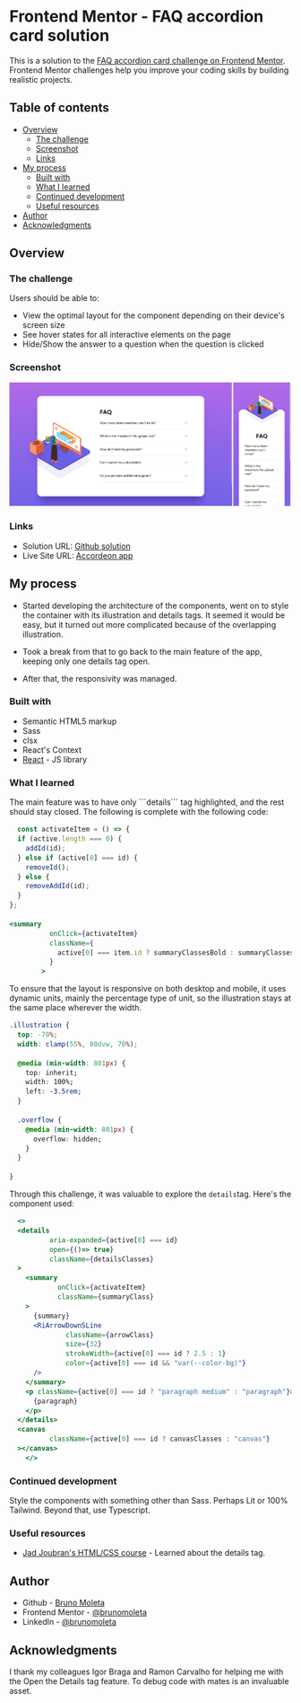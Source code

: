 # Frontend Mentor - FAQ accordion card solution

This is a solution to the [FAQ accordion card challenge on Frontend Mentor](https://www.frontendmentor.io/challenges/faq-accordion-card-XlyjD0Oam). Frontend Mentor challenges help you improve your coding skills by building realistic projects. 

## Table of contents

- [Overview](#overview)
  - [The challenge](#the-challenge)
  - [Screenshot](#screenshot)
  - [Links](#links)
- [My process](#my-process)
  - [Built with](#built-with)
  - [What I learned](#what-i-learned)
  - [Continued development](#continued-development)
  - [Useful resources](#useful-resources)
- [Author](#author)
- [Acknowledgments](#acknowledgments)


## Overview

### The challenge

Users should be able to:

- View the optimal layout for the component depending on their device's screen size
- See hover states for all interactive elements on the page
- Hide/Show the answer to a question when the question is clicked

### Screenshot

![](./src/assets/images/accordeon.jpg)

### Links

- Solution URL: [Github solution](https://github.com/brunomoleta/probable-palm-tree)
- Live Site URL: [Accordeon app](https://accordion-faq-react-scss.netlify.app/)

## My process

- Started developing the architecture of the components,
went on to style the container with its illustration and 
details tags. It seemed it would be easy, but it turned out 
more complicated because of the overlapping 
illustration. 

- Took a break from that to go back to the main feature
of the app, keeping only one details tag open.

- After that, the responsivity was managed.

### Built with

- Semantic HTML5 markup
- Sass
- clsx
- React's Context
- [React](https://reactjs.org/) - JS library

### What I learned

The main feature was to have only ´´´details´´´ tag
 highlighted, and the rest should stay closed.
The following is complete with the following code:

```jsx
  const activateItem = () => {
  if (active.length === 0) {
    addId(id);
  } else if (active[0] === id) {
    removeId();
  } else {
    removeAddId(id);
  }
};

<summary
          onClick={activateItem}
          className={
            active[0] === item.id ? summaryClassesBold : summaryClasses
          }
        >
```

To ensure that the layout is responsive on both desktop and mobile, it uses dynamic units,
mainly the percentage type of unit, so the illustration stays at the same place wherever the width.

```css
.illustration {
  top: -70%;
  width: clamp(55%, 80dvw, 70%);

  @media (min-width: 801px) {
    top: inherit;
    width: 100%;
    left: -3.5rem;
  }

  .overflow {
    @media (min-width: 801px) {
      overflow: hidden;
    }
  }

}
```
Through this challenge, it was valuable to explore the ```details```tag. Here's the component used:

```jsx
  <>
  <details
          aria-expanded={active[0] === id}
          open={()=> true}
          className={detailsClasses}
  >
    <summary
            onClick={activateItem}
            className={summaryClass}
    >
      {summary}
      <RiArrowDownSLine
              className={arrowClass}
              size={32}
              strokeWidth={active[0] === id ? 2.5 : 1}
              color={active[0] === id && "var(--color-bg)"}
      />
    </summary>
    <p className={active[0] === id ? "paragraph medium" : "paragraph"}>
      {paragraph}
    </p>
  </details>
  <canvas
          className={active[0] === id ? canvasClasses : "canvas"}
  ></canvas>
    </>
```

### Continued development

Style the components with something other than Sass. Perhaps Lit
or 100% Tailwind. Beyond that, use Typescript.

### Useful resources

- [Jad Joubran's HTML/CSS course](https://learnhtmlcss.online/) - Learned about the details tag.

## Author

- Github - [Bruno Moleta](https://github.com/brunomoleta)
- Frontend Mentor - [@brunomoleta](https://www.frontendmentor.io/profile/brunomoleta)
- LinkedIn - [@brunomoleta](https://www.linkedin.com/in/bruno-moleta-santos/)

## Acknowledgments

I thank my colleagues Igor Braga and Ramon Carvalho for helping me with the Open the Details tag feature. To debug code with mates is an invaluable asset.